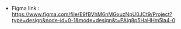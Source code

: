 - Figma link : https://www.figma.com/file/E9fBVhM6nMGxuzNpU0JCt9/Project?type=design&node-id=0-1&mode=design&t=PAig8p5HaHHm5la4-0

